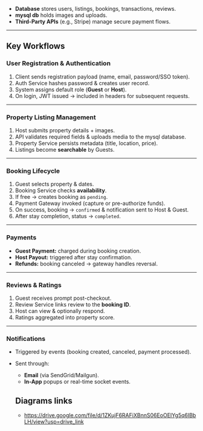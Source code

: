 
- **Database** stores users, listings, bookings, transactions, reviews.  
- **mysql db** holds images and uploads.  
- **Third-Party APIs** (e.g., Stripe) manage secure payment flows.

---

## Key Workflows

### User Registration & Authentication
1. Client sends registration payload (name, email, password/SSO token).
2. Auth Service hashes password & creates user record.
3. System assigns default role (**Guest** or **Host**).
4. On login, JWT issued → included in headers for subsequent requests.

---

### Property Listing Management
1. Host submits property details + images.
2. API validates required fields & uploads media to the mysql  database.
3. Property Service persists metadata (title, location, price).
4. Listings become **searchable** by Guests.

---

### Booking Lifecycle
1. Guest selects property & dates.
2. Booking Service checks **availability**.
3. If free → creates booking as `pending`.
4. Payment Gateway invoked (capture or pre-authorize funds).
5. On success, booking → `confirmed` & notification sent to Host & Guest.
6. After stay completion, status → `completed`.

---

### Payments
- **Guest Payment:** charged during booking creation.
- **Host Payout:** triggered after stay confirmation.
- **Refunds:** booking canceled → gateway handles reversal.

---

### Reviews & Ratings
1. Guest receives prompt post-checkout.
2. Review Service links review to the **booking ID**.
3. Host can view & optionally respond.
4. Ratings aggregated into property score.

---

### Notifications
- Triggered by events (booking created, canceled, payment processed).
- Sent through:
  - **Email** (via SendGrid/Mailgun).
  - **In-App** popups or real-time socket events.

  ## Diagrams links
  - https://drive.google.com/file/d/1ZKujF6RAFiXBnnS06EoOEIYg5q6IBbLH/view?usp=drive_link